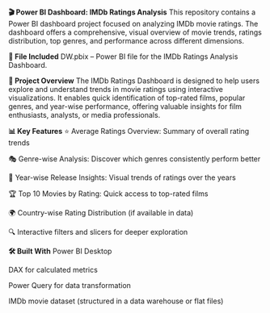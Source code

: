 **🎬 Power BI Dashboard: IMDb Ratings Analysis**
This repository contains a Power BI dashboard project focused on analyzing IMDb movie ratings. The dashboard offers a comprehensive, visual overview of movie trends, ratings distribution, top genres, and performance across different dimensions.

**📁 File Included**
DW.pbix – Power BI file for the IMDb Ratings Analysis Dashboard.

**🎥 Project Overview**
The IMDb Ratings Dashboard is designed to help users explore and understand trends in movie ratings using interactive visualizations. It enables quick identification of top-rated films, popular genres, and year-wise performance, offering valuable insights for film enthusiasts, analysts, or media professionals.

**📊 Key Features**
⭐ Average Ratings Overview: Summary of overall rating trends

🎭 Genre-wise Analysis: Discover which genres consistently perform better

📅 Year-wise Release Insights: Visual trends of ratings over the years

🏆 Top 10 Movies by Rating: Quick access to top-rated films

🌍 Country-wise Rating Distribution (if available in data)

🔍 Interactive filters and slicers for deeper exploration

**🛠️ Built With**
Power BI Desktop

DAX for calculated metrics

Power Query for data transformation

IMDb movie dataset (structured in a data warehouse or flat files)
